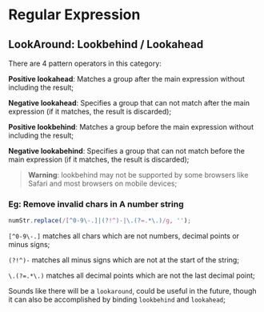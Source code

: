 # Regular Expression

## LookAround: Lookbehind / Lookahead

There are 4 pattern operators in this category:

**Positive lookahead**: Matches a group after the main expression without including the result;

**Negative lookahead**: Specifies a group that can not match after the main expression (if it matches, the result is discarded);

**Positive lookbehind**: Matches a group before the main expression without including the result;

**Negative lookabehind**: Specifies a group that can not match before the main expression (if it matches, the result is discarded);

> **Warning**: lookbehind may not be supported by some browsers like Safari and most browsers on mobile devices;

### Eg: Remove invalid chars in A number string

```js
numStr.replace(/[^0-9\-.]|(?!^)-|\.(?=.*\.)/g, '');
```

`[^0-9\-.]` matches all chars which are not numbers, decimal points or minus signs;

`(?!^)-` matches all minus signs which are not at the start of the string;

`\.(?=.*\.)` matches all decimal points which are not the last decimal point;

Sounds like there will be a `lookaround`, could be useful in the future, though it can also be accomplished by binding `lookbehind` and `lookahead`;
